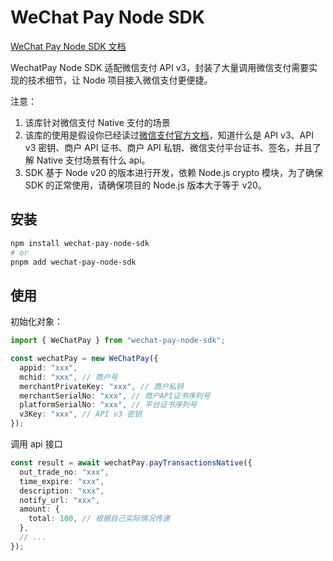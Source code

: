 # WeChat Pay Node SDK

[WeChat Pay Node SDK 文档](https://wechat-pay-node-sdk.)

WechatPay Node SDK 适配微信支付 API v3，封装了大量调用微信支付需要实现的技术细节，让 Node 项目接入微信支付更便捷。

注意：

1. 该库针对微信支付 Native 支付的场景
2. 该库的使用是假设你已经读过[微信支付官方文档](https://pay.weixin.qq.com/)，知道什么是 API v3、API v3 密钥、商户 API 证书、商户 API 私钥、微信支付平台证书、签名，并且了解 Native 支付场景有什么 api。
3. SDK 基于 Node v20 的版本进行开发，依赖 Node.js crypto 模块，为了确保 SDK 的正常使用，请确保项目的 Node.js 版本大于等于 v20。

## 安装

```bash
npm install wechat-pay-node-sdk
# or
pnpm add wechat-pay-node-sdk
```

## 使用

初始化对象：

```ts
import { WeChatPay } from "wechat-pay-node-sdk";

const wechatPay = new WeChatPay({
  appid: "xxx",
  mchid: "xxx", // 商户号
  merchantPrivateKey: "xxx", // 商户私钥
  merchantSerialNo: "xxx", // 商户API证书序列号
  platformSerialNo: "xxx", // 平台证书序列号
  v3Key: "xxx", // API v3 密钥
});
```

调用 api 接口

```ts
const result = await wechatPay.payTransactionsNative({
  out_trade_no: "xxx",
  time_expire: "xxx",
  description: "xxx",
  notify_url: "xxx",
  amount: {
    total: 100, // 根据自己实际情况传递
  },
  // ...
});
```

